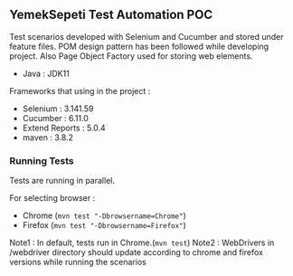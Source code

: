 

## YemekSepeti Test Automation POC

Test scenarios developed with Selenium and Cucumber and stored under feature files. POM design pattern has been followed while developing project. Also Page Object Factory used for storing web elements.

* Java : JDK11

Frameworks that using in the project : 

* Selenium : 3.141.59
* Cucumber : 6.11.0
* Extend Reports : 5.0.4
* maven : 3.8.2

### Running Tests

Tests are running in parallel.

For selecting browser  : 

* Chrome (`mvn test "-Dbrowsername=Chrome"`)
* Firefox (`mvn test "-Dbrowsername=Firefox"`)

Note1 : In default, tests run in Chrome.(`mvn test`)
Note2 : WebDrivers in /webdriver directory should update according to chrome and firefox versions while running the scenarios